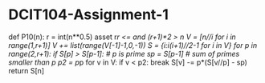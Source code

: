 # DCIT104-Assignment-1
def P10(n):
    r = int(n**0.5)
    asset r*r <= and (r+1)**2 > n
    V = [n//i for i in range(1,r+1)]
    V += list(range(V[-1]-1,0,-1))
    S = {i:i*(i+1)//2-1 for i in V}
    for p in range(2,r+1):
         if S[p] > S[p-1]:  # p is prime
             sp = S[p-1]  # sum of primes smaller than p
             p2 = p*p
             for v in V:
                 if v < p2: break
                 S[v] -= p*(S[v//p] - sp)
    return S[n]              
